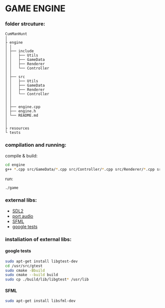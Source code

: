 # GAME ENGINE

### folder strcuture:

```tree
CumManHunt
│
├ engine
│ │
│ ├── include
│ │   ├── Utils
│ │   ├── GameData
│ │   ├── Renderer
│ │   └── Controller
│ │
│ ├── src
│ │   ├── Utils
│ │   ├── GameData
│ │   ├── Renderer
│ │   └── Controller
│ │
│ │
│ ├── engine.cpp
│ ├── engine.h
│ └── README.md
│
│
├ resources
└ tests
```

### compilation and running:

compile & build:

```bash
cd engine
g++ *.cpp src/GameData/*.cpp src/Controller/*.cpp src/Renderer/*.cpp src/Utils/*.cpp -o game -lm -lasound -lSDL2 -lSDL2main -lsfml-graphics -lsfml-window -lsfml-system
```

run:
```bash
./game
```

### external libs:

* [SDL2](https://www.libsdl.org/)
* [port audio](http://portaudio.com/docs/v19-doxydocs/compile_linux.html)
* [SFML](https://www.sfml-dev.org/)
* [google tests](https://github.com/google/googletest)


### instaliation of external libs:

#### google tests

```sh
sudo apt-get install libgtest-dev
cd /usr/src/gtest
sudo cmake -Bbuild
sudo cmake --build build
sudo cp ./build/lib/libgtest* /usr/lib
```

#### SFML
```sh
sudo apt-get install libsfml-dev
```